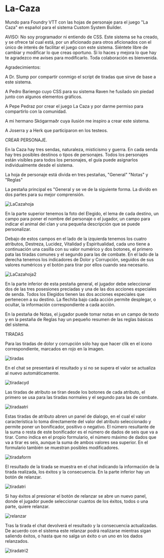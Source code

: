 # La-Caza
Mundo para Foundry VTT con las hojas de personaje para el juego "La Caza" en español para el sistema Custom System Builder.

AVISO: No soy programador ni entiendo de CSS. Este sistema se ha creado, y se ofrece tal cual está, por un aficionado para otros aficionados con el único de interés de facilitar el juego con este sistema. Siéntete libre de cambiar y modificar lo que creas oportuno. Si lo haces y mejora lo que hay te agradezco me avises para modificarlo. Toda colaboración es bienvenida. 

Agradecimientos:

A Dr. Slump por compartir conmigo el script de tiradas que sirve de base a este sistema.

A Pedro Bariengo cuyo CSS para su sistema Raven he fusilado sin piedad junto con algunos elementos gráficos.

A Pepe Pedraz por crear el juego La Caza y por darme permiso para compartirlo con la comunidad.

A mi hermano Skógarmaðr cuya ilusión me inspiro a crear este sistema.

A Joserra y a Herk que participaron en los testeos.


CREAR PERSONAJE.

En la Caza hay tres sendas, naturaleza, misticismo y guerra. En cada senda hay tres posibles destinos o tipos de personajes. Todos los personajes están visibles para todos los personajes, el guía puede asignarlos individualmente desde el sistema.

La hoja de personaje está divida en tres pestañas, "General" "Notas" y "Reglas"

La pestaña principal es "General y se ve de la siguiente forma. La divido en dos partes para su mejor comprensión.

![LaCazahoja](https://github.com/user-attachments/assets/c951eb41-39e4-450a-b870-2fadc01d42f9)

En la parte superior tenemos la foto del Elegido, el lema de cada destino, un campo para poner el nombre del personaje o el jugador, un campo para indicar el animal del clan y una pequeña descripción que se puede personalizar.

Debajo de estos campos en el lado de la izquierda tenemos los cuatro atributos, Destreza, Lucidez, Vitalidad y Espiritualidad, cada uno tiene a continuación una casilla con su valor numérico y dos botones, el primero pata las tiradas comunes y el segundo para las de combate. En el lado de la derecha tenemos los indicadores de Dolor y Corrupción, seguidos de sus valores numéricos y el botón para tirar por ellos cuando sea necesario.

![LaCazahoja2](https://github.com/user-attachments/assets/068d2476-3f17-4b86-90f9-ea8810163cf9)

En la parte inferior de esta pestaña general, el jugador debe seleccionar dos de las tres posesiones preciadas y una de las dos acciones especiales de senda. Todos los Elegidos tienen las dos acciones especiales que pertenecen a su destino. La flechita bajo cada acción permite desplegar, o ocultar, la información correspondiente a cada acción.

En la pestaña de Notas, el jugador puede tomar notas en un campo de texto y en la pestaña de Reglas hay un pequeño resumen de las reglas básicas del sistema.


TIRADAS

Para las tiradas de dolor y corrupción sólo hay que hacer clik en el icono correspondiente, marcados en rojo en la imagen.

![tiradas](https://github.com/user-attachments/assets/40292d08-ced1-4b6b-9dcc-76815cc6bc54)

En el chat se presentará el resultado y si no se supera el valor se actualiza al nuevo automáticamente.

![tiradacyd](https://github.com/user-attachments/assets/30f783d7-6259-4e6e-bc89-49055333fdd8)

Las tiradas de atributo se tiran desde los botones de cada atributo, el primero se usa para las tiradas normales y el segundo para las de combate. 

![tiradaatri](https://github.com/user-attachments/assets/3cd17ac7-48fe-4bb9-8719-592bc56f528e)

Estas tiradas de atributo abren un panel de dialogo, en el cual el valor característica lo toma directamente del valor del atributo seleccionado y permite poner un bonificador, positivo o negativo. El número resultante de la suma o resta de este bonificador es el número de dados de seis que va a tirar. Como indica en el propio formulario, el número máximo de dados que va a tirar es seis, aunque la suma de ambos valores sea superior. En el formulario también se muestran posibles modificadores.

![tiradaform](https://github.com/user-attachments/assets/0a1736c7-415a-4a93-81c0-6418056104dc)

El resultado de la tirada se muestra en el chat indicando la información de la tirada realizada, los éxitos y la consecuencia. En la parte inferior hay un botón de relanzar. 

![tiradatri](https://github.com/user-attachments/assets/6529eed8-fec4-4489-aec0-534a9f2b42bc)

Si hay éxitos al presionar el botón de relanzar se abre un nuevo panel, donde el jugador puede seleccionar cuantos de los éxitos, todos o una parte, quiere relanzar.

![relanzar](https://github.com/user-attachments/assets/26269196-5aa2-4ee9-8731-08480da233ad)

Tras la tirada el chat devolverá el resultado y la consecuencia actualizadas. De acuerdo con el sistema este relanzar podrá realizarse mientras sigan saliendo éxitos, o hasta que no salga un éxito o un uno en los dados relanzados.

![tiradatri2](https://github.com/user-attachments/assets/d26fab91-b1a5-4bc9-86fa-722d6ff793dd)
